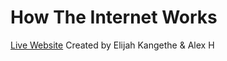 # How The Internet Works
[Live Website](https://elijahkangethe.github.io/HowTheInternetWorks-IS117SP21/)
Created by Elijah Kangethe & Alex H